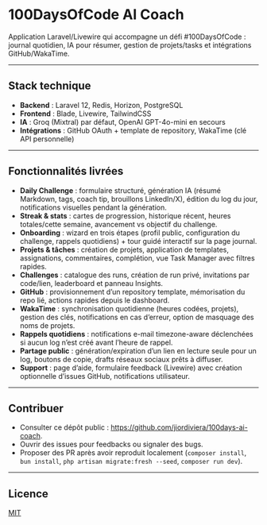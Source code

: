 # 100DaysOfCode AI Coach

Application Laravel/Livewire qui accompagne un défi #100DaysOfCode : journal quotidien, IA pour résumer, gestion de projets/tasks et intégrations GitHub/WakaTime.

---

## Stack technique

- **Backend** : Laravel 12, Redis, Horizon, PostgreSQL
- **Frontend** : Blade, Livewire, TailwindCSS
- **IA** : Groq (Mixtral) par défaut, OpenAI GPT-4o-mini en secours
- **Intégrations** : GitHub OAuth + template de repository, WakaTime (clé API personnelle)

---

## Fonctionnalités livrées

- **Daily Challenge** : formulaire structuré, génération IA (résumé Markdown, tags, coach tip, brouillons LinkedIn/X), édition du log du jour, notifications visuelles pendant la génération.
- **Streak & stats** : cartes de progression, historique récent, heures totales/cette semaine, avancement vs objectif du challenge.
- **Onboarding** : wizard en trois étapes (profil public, configuration du challenge, rappels quotidiens) + tour guidé interactif sur la page journal.
- **Projets & tâches** : création de projets, application de templates, assignations, commentaires, complétion, vue Task Manager avec filtres rapides.
- **Challenges** : catalogue des runs, création de run privé, invitations par code/lien, leaderboard et panneau Insights.
- **GitHub** : provisionnement d’un repository template, mémorisation du repo lié, actions rapides depuis le dashboard.
- **WakaTime** : synchronisation quotidienne (heures codées, projets), gestion des clés, notifications en cas d’erreur, option de masquage des noms de projets.
- **Rappels quotidiens** : notifications e-mail timezone-aware déclenchées si aucun log n’est créé avant l’heure de rappel.
- **Partage public** : génération/expiration d’un lien en lecture seule pour un log, boutons de copie, drafts réseaux sociaux prêts à diffuser.
- **Support** : page d’aide, formulaire feedback (Livewire) avec création optionnelle d’issues GitHub, notifications utilisateur.

---

## Contribuer

- Consulter ce dépôt public : <https://github.com/jiordiviera/100days-ai-coach>.
- Ouvrir des issues pour feedbacks ou signaler des bugs.
- Proposer des PR après avoir reproduit localement (`composer install`, `bun install`, `php artisan migrate:fresh --seed`, `composer run dev`).

---

## Licence

[MIT](LICENSE)
